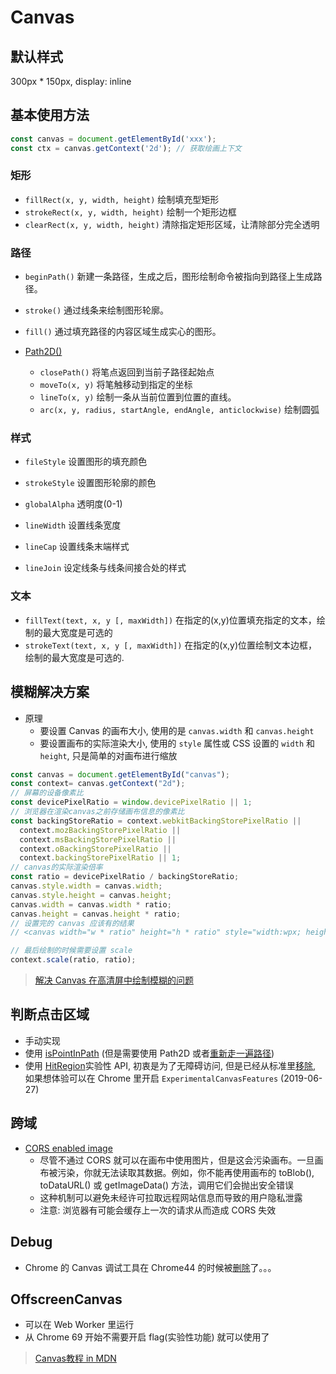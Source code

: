 # Canvas

## 默认样式

300px * 150px, display: inline

## 基本使用方法

```javascript
const canvas = document.getElementById('xxx');
const ctx = canvas.getContext('2d'); // 获取绘画上下文
```

### 矩形

* `fillRect(x, y, width, height)` 绘制填充型矩形
* `strokeRect(x, y, width, height)` 绘制一个矩形边框
* `clearRect(x, y, width, height)` 清除指定矩形区域，让清除部分完全透明

### 路径

* `beginPath()` 新建一条路径，生成之后，图形绘制命令被指向到路径上生成路径。
* `stroke()` 通过线条来绘制图形轮廓。
* `fill()` 通过填充路径的内容区域生成实心的图形。

* [Path2D()](https://developer.mozilla.org/zh-CN/docs/Web/API/Path2D)
  * `closePath()` 将笔点返回到当前子路径起始点
  * `moveTo(x, y)` 将笔触移动到指定的坐标
  * `lineTo(x, y)` 绘制一条从当前位置到位置的直线。
  * `arc(x, y, radius, startAngle, endAngle, anticlockwise)` 绘制圆弧

### 样式

* `fileStyle` 设置图形的填充颜色
* `strokeStyle` 设置图形轮廓的颜色
* `globalAlpha` 透明度(0-1)

* `lineWidth` 设置线条宽度
* `lineCap` 设置线条末端样式
* `lineJoin` 设定线条与线条间接合处的样式

### 文本

* `fillText(text, x, y [, maxWidth])` 在指定的(x,y)位置填充指定的文本，绘制的最大宽度是可选的
* `strokeText(text, x, y [, maxWidth])` 在指定的(x,y)位置绘制文本边框，绘制的最大宽度是可选的.

## 模糊解决方案

* 原理
  * 要设置 Canvas 的画布大小, 使用的是 `canvas.width` 和 `canvas.height`
  * 要设置画布的实际渲染大小, 使用的 `style` 属性或 CSS 设置的 `width` 和 `height`, 只是简单的对画布进行缩放

```javascript
const canvas = document.getElementById("canvas");
const context= canvas.getContext("2d");
// 屏幕的设备像素比
const devicePixelRatio = window.devicePixelRatio || 1;
// 浏览器在渲染canvas之前存储画布信息的像素比
const backingStoreRatio = context.webkitBackingStorePixelRatio ||
  context.mozBackingStorePixelRatio ||
  context.msBackingStorePixelRatio ||
  context.oBackingStorePixelRatio ||
  context.backingStorePixelRatio || 1;
// canvas的实际渲染倍率
const ratio = devicePixelRatio / backingStoreRatio;
canvas.style.width = canvas.width;
canvas.style.height = canvas.height;
canvas.width = canvas.width * ratio;
canvas.height = canvas.height * ratio;
// 设置完的 canvas 应该有的结果
// <canvas width="w * ratio" height="h * ratio" style="width:wpx; height:hpx"></canvas>

// 最后绘制的时候需要设置 scale
context.scale(ratio, ratio);
```

> [解决 Canvas 在高清屏中绘制模糊的问题](https://www.html.cn/archives/9297)

## 判断点击区域

* 手动实现
* 使用 [isPointInPath](https://developer.mozilla.org/en-US/docs/Web/API/CanvasRenderingContext2D/isPointInPath) (但是需要使用 Path2D 或者[重新走一遍路径](https://imys.net/20160808/canvas-event.html#%E5%AE%9E%E7%8E%B0%E5%9B%BE%E5%BD%A2%E7%9A%84%E4%BA%8B%E4%BB%B6%E7%BB%91%E5%AE%9A))
* 使用 [HitRegion](https://developer.mozilla.org/zh-CN/docs/Web/API/Canvas_API/Tutorial/Hit_regions_and_accessibility#%E7%82%B9%E5%87%BB%E5%8C%BA%E5%9F%9F%EF%BC%88hit_region%EF%BC%89)实验性 API, 初衷是为了无障碍访问, 但是已经从标准里[移除](https://developer.mozilla.org/en-US/docs/Web/API/CanvasRenderingContext2D/addHitRegion#Specifications), 如果想体验可以在 Chrome 里开启 `ExperimentalCanvasFeatures` (2019-06-27)

## 跨域

* [CORS enabled image](https://developer.mozilla.org/en-US/docs/Web/HTML/CORS_enabled_image)
  * 尽管不通过 CORS 就可以在画布中使用图片，但是这会污染画布。一旦画布被污染，你就无法读取其数据。例如，你不能再使用画布的 toBlob(), toDataURL() 或 getImageData() 方法，调用它们会抛出安全错误
  * 这种机制可以避免未经许可拉取远程网站信息而导致的用户隐私泄露
  * 注意: 浏览器有可能会缓存上一次的请求从而造成 CORS 失效

## Debug

* Chrome 的 Canvas 调试工具在 Chrome44 的时候被[删除](https://bugs.chromium.org/p/chromium/issues/detail?id=475808)了。。。

## OffscreenCanvas

* 可以在 Web Worker 里运行
* 从 Chrome 69 开始不需要开启 flag(实验性功能) 就可以使用了

> [Canvas教程 in MDN](https://developer.mozilla.org/zh-CN/docs/Web/API/Canvas_API/Tutorial)
